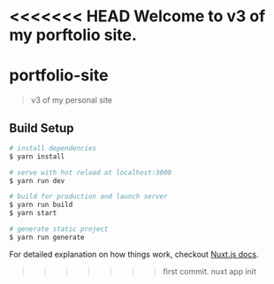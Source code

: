 <<<<<<< HEAD
Welcome to v3 of my porftolio site.
=======
# portfolio-site

> v3 of my personal site

## Build Setup

``` bash
# install dependencies
$ yarn install

# serve with hot reload at localhost:3000
$ yarn run dev

# build for production and launch server
$ yarn run build
$ yarn start

# generate static project
$ yarn run generate
```

For detailed explanation on how things work, checkout [Nuxt.js docs](https://nuxtjs.org).
>>>>>>> first commit. nuxt app init
